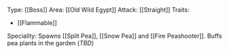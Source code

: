 Type: [[Boss]]
Area: [[Old Wild Egypt]]
Attack: [[Straight]]
Traits:
- [[Flammable]]

Speciality: Spawns [[Split Pea]], [[Snow Pea]] and [[Fire Peashooter]]. Buffs pea plants in the garden (*TBD*)